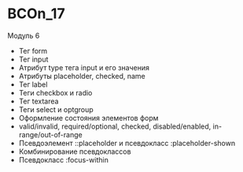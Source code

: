 # BCOn_17

Модуль 6

- Тег form
- Тег input
- Атрибут type тега input и его значения
- Атрибуты placeholder, checked, name
- Тег label
- Теги checkbox и radio
- Тег textarea
- Теги select и optgroup
- Оформление состояния элементов форм
- valid/invalid, required/optional, checked, disabled/enabled, in-range/out-of-range
- Псевдоэлемент ::placeholder и псевдокласс :placeholder-shown
- Комбинирование псевдоклассов
- Псевдокласс :focus-within
